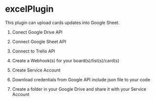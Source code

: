 # excelPlugin

This plugin can upload cards updates into Google Sheet.

1) Conect Google Drive API

2) Connect Google Sheet API

3) Connect to Trello API

4) Create a Webhook(s) for your board(s)/list(s)/card(s)

5) Create Service Account

6) Download credentials from Google API include json file to your code

7) Create a folder in your Google Drive and share it with your Service Account
